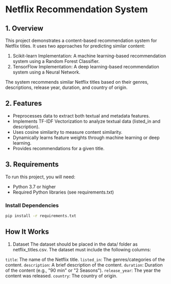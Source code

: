 # Netflix Recommendation System

## 1. Overview
This project demonstrates a content-based recommendation system for Netflix titles. It uses two approaches for predicting similar content:

 1. Scikit-learn Implementation: A machine learning-based recommendation system using a Random Forest Classifier.
 2. TensorFlow Implementation: A deep learning-based recommendation system using a Neural Network.

The system recommends similar Netflix titles based on their genres, descriptions, release year, duration, and country of origin.

## 2. Features
- Preprocesses data to extract both textual and metadata features.
- Implements TF-IDF Vectorization to analyze textual data (listed_in and description).
- Uses cosine similarity to measure content similarity.
- Dynamically learns feature weights through machine learning or deep learning.
- Provides recommendations for a given title.

## 3. Requirements
To run this project, you will need:

- Python 3.7 or higher
- Required Python libraries (see requirements.txt)

### Install Dependencies
  ```bash
  pip install -r requirements.txt
  ```

## How It Works
1. Dataset
The dataset should be placed in the data/ folder as netflix_titles.csv. The dataset must include the following columns:

```title```: The name of the Netflix title.
```listed_in```: The genres/categories of the content.
```description```: A brief description of the content.
```duration```: Duration of the content (e.g., "90 min" or "2 Seasons").
```release_year```: The year the content was released.
```country```: The country of origin.
